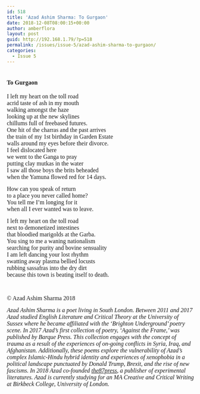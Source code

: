 ```yaml
---
id: 518
title: 'Azad Ashim Sharma: To Gurgaon'
date: 2018-12-08T08:00:15+00:00
author: amberflora
layout: post
guid: http://192.168.1.79/?p=518
permalink: /issues/issue-5/azad-ashim-sharma-to-gurgaon/
categories:
  - Issue 5
---
```

# <span style="font-family: georgia, palatino, serif; font-size: 12pt;">To Gurgaon</span>

<span style="font-family: georgia, palatino, serif; font-size: 12pt;">I left my heart on the toll road</span>  
<span style="font-family: georgia, palatino, serif; font-size: 12pt;">acrid taste of ash in my mouth</span>  
<span style="font-family: georgia, palatino, serif; font-size: 12pt;">walking amongst the haze</span>  
<span style="font-family: georgia, palatino, serif; font-size: 12pt;">looking up at the new skylines</span>  
<span style="font-family: georgia, palatino, serif; font-size: 12pt;">chillums full of freebased futures.</span>  
<span style="font-family: georgia, palatino, serif; font-size: 12pt;">One hit of the charras and the past arrives</span>  
<span style="font-family: georgia, palatino, serif; font-size: 12pt;">the train of my 1st birthday in Garden Estate</span>  
<span style="font-family: georgia, palatino, serif; font-size: 12pt;">walls around my eyes before their divorce.</span>  
<span style="font-family: georgia, palatino, serif; font-size: 12pt;">I feel dislocated here</span>  
<span style="font-family: georgia, palatino, serif; font-size: 12pt;">we went to the Ganga to pray</span>  
<span style="font-family: georgia, palatino, serif; font-size: 12pt;">putting clay mutkas in the water</span>  
<span style="font-family: georgia, palatino, serif; font-size: 12pt;">I saw all those boys the brits beheaded</span>  
<span style="font-family: georgia, palatino, serif; font-size: 12pt;">when the Yamuna flowed red for 14 days.</span>

<span style="font-family: georgia, palatino, serif; font-size: 12pt;">How can you speak of return</span>  
<span style="font-family: georgia, palatino, serif; font-size: 12pt;">to a place you never called home?</span>  
<span style="font-family: georgia, palatino, serif; font-size: 12pt;">You tell me I’m longing for it</span>  
<span style="font-family: georgia, palatino, serif; font-size: 12pt;">when all I ever wanted was to leave.</span>

<span style="font-family: georgia, palatino, serif; font-size: 12pt;">I left my heart on the toll road</span>  
<span style="font-family: georgia, palatino, serif; font-size: 12pt;">next to demonetized intestines</span>  
<span style="font-family: georgia, palatino, serif; font-size: 12pt;">that bloodied marigolds at the Garba.</span>  
<span style="font-family: georgia, palatino, serif; font-size: 12pt;">You sing to me a waning nationalism</span>  
<span style="font-family: georgia, palatino, serif; font-size: 12pt;">searching for purity and bovine sensuality</span>  
<span style="font-family: georgia, palatino, serif; font-size: 12pt;">I am left dancing your lost rhythm</span>  
<span style="font-family: georgia, palatino, serif; font-size: 12pt;">swatting away plasma bellied locusts</span>  
<span style="font-family: georgia, palatino, serif; font-size: 12pt;">rubbing sassafras into the dry dirt</span>  
<span style="font-family: georgia, palatino, serif; font-size: 12pt;">because this town is beating itself to death.</span>

&nbsp;

<span style="font-family: georgia, palatino, serif; font-size: 12pt;">© Azad Ashim Sharma 2018</span>

<span style="font-family: georgia, palatino, serif; font-size: 12pt;"><em>Azad Ashim Sharma is a poet living in South London. Between 2011 and 2017 Azad studied English Literature and Critical Theory at the University of Sussex where he became affiliated with the ‘Brighton Underground’ poetry scene. In 2017 Azad&#8217;s first collection of poetry, ‘Against the Frame,’ was published by Barque Press. This collection engages with the concept of trauma as a result of the experiences of on-going conflicts in Syria, Iraq, and Afghanistan. Additionally, these poems explore the vulnerability of Azad&#8217;s complex Islamic-Hindu hybrid identity and experiences of xenophobia in a political landscape punctuated by Donald Trump, Brexit, and the rise of new fascisms. In 2018 Azad co-founded <a href="https://www.the87press.com">the87press</a>, a publisher of experimental literatures. Azad is currently studying for an MA Creative and Critical Writing at Birkbeck College, University of London.</em></span>